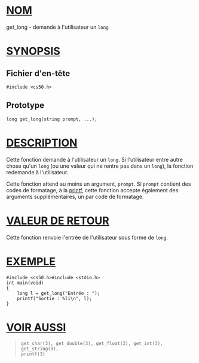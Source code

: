 # [NOM](#nom)

get_long - demande à l'utilisateur un `long`

# [SYNOPSIS](#synopsis)

## Fichier d'en-tête

    #include <cs50.h>

## Prototype

    long get_long(string prompt, ...);

# [DESCRIPTION](#description)

Cette fonction demande à l'utilisateur un `long`. Si l'utilisateur entre autre chose qu'un `long` (ou une valeur qui ne rentre pas dans un `long`), la fonction redemande à l'utilisateur.

Cette fonction attend au moins un argument, `prompt`. Si `prompt` contient des codes de formatage, à la [printf](printf), cette fonction accepte également des arguments supplémentaires, un par code de formatage.

# [VALEUR DE RETOUR](#return-value)

Cette fonction renvoie l'entrée de l'utilisateur sous forme de `long`.

# [EXEMPLE](#example)

    #include <cs50.h>#include <stdio.h>
    int main(void)
    {
        long l = get_long("Entrée : ");
        printf("Sortie : %li\n", l);
    }

# [VOIR AUSSI](#see-also)

>     get_char(3), get_double(3), get_float(3), get_int(3), get_string(3),
>     printf(3)